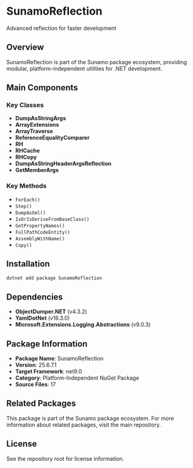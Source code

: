 # SunamoReflection

Advanced reflection for faster development

## Overview

SunamoReflection is part of the Sunamo package ecosystem, providing modular, platform-independent utilities for .NET development.

## Main Components

### Key Classes

- **DumpAsStringArgs**
- **ArrayExtensions**
- **ArrayTraverse**
- **ReferenceEqualityComparer**
- **RH**
- **RHCache**
- **RHCopy**
- **DumpAsStringHeaderArgsReflection**
- **GetMemberArgs**

### Key Methods

- `ForEach()`
- `Step()`
- `DumpAsXml()`
- `IsOrIsDeriveFromBaseClass()`
- `GetPropertyNames()`
- `FullPathCodeEntity()`
- `AssemblyWithName()`
- `Copy()`

## Installation

```bash
dotnet add package SunamoReflection
```

## Dependencies

- **ObjectDumper.NET** (v4.3.2)
- **YamlDotNet** (v16.3.0)
- **Microsoft.Extensions.Logging.Abstractions** (v9.0.3)

## Package Information

- **Package Name**: SunamoReflection
- **Version**: 25.6.7.1
- **Target Framework**: net9.0
- **Category**: Platform-Independent NuGet Package
- **Source Files**: 17

## Related Packages

This package is part of the Sunamo package ecosystem. For more information about related packages, visit the main repository.

## License

See the repository root for license information.
